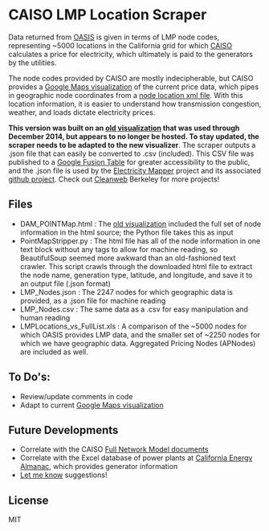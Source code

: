 # CAISO LMP Location Scraper

Data returned from [OASIS] is given in terms of LMP node codes, representing ~5000 locations in the California grid for which [CAISO] calculates a price for electricity, which ultimately is paid to the generators by the utilities.

The node codes provided by CAISO are mostly indecipherable, but CAISO provides a [Google Maps visualization] of the current price data, which pipes in geographic node coordinates from a [node location xml file].  With this location information, it is easier to understand how transmission congestion, weather, and loads dictate electricity prices.

**This version was built on an [old visualization] that was used through December 2014, but appears to no longer be hosted.  To stay updated, the scraper needs to be adapted to the new visualizer**.  The scraper outputs a .json file that can easily be converted to .csv (included).  This CSV file was published to a [Google Fusion Table] for greater accessibility to the public, and the .json file is used by the [Electricity Mapper] project and its associated [github project].  Check out [Cleanweb] Berkeley for more projects!

Files
-----
- DAM_POINTMap.html : The [old visualization] included the full set of node information in the html source; the Python file takes this as input
- PointMapStripper.py : The html file has all of the node information in one text block without any tags to allow for machine reading, so BeautifulSoup seemed more awkward than an old-fashioned text crawler.  This script crawls through the downloaded html file to extract the node name, generation type, latitude, and longitude, and save it to an output file (.json format)
- LMP_Nodes.json : The 2247 nodes for which geographic data is provided, as a .json file for machine reading
- LMP_Nodes.csv : The same data as a .csv for easy manipulation and human reading
- LMPLocations_vs_FullList.xls : A comparison of the ~5000 nodes for which OASIS provides LMP data, and the smaller set of ~2250 nodes for which we have geographic data.  Aggregated Pricing Nodes (APNodes) are included as well.

To Do's:
--------
  - Review/update comments in code
  - Adapt to current [Google Maps visualization] 

Future Developments
------
  - Correlate with the CAISO [Full Network Model documents]
  - Correlate with the Excel database of power plants at [California Energy Almanac], which provides generator information
  - [Let me know] suggestions!


License
----

MIT

[CAISO]:http://www.caiso.com
[OASIS]:http://oasis.caiso.com
[Full Network Model documents]: http://www.caiso.com/market/Pages/NetworkandResourceModeling/Default.aspx
[Google Maps visualization]:http://www.caiso.com/pages/pricemaps.aspx
[node location xml file]:http://wwwmobile.caiso.com/Web.Service.Chart/api/v1/ChartService/GetPriceContourMap
[old visualization]:oasis.caiso.com/mrtu-oasis/lmp/RTM/POINTMap.html
[Google Fusion Table]:https://www.google.com/fusiontables/DataSource?docid=1HKopcS0TQ8UYuNSAqQP6obeMF4rnNXQ3nrSQ40AN
[Electricity Mapper]:http://electricitymapper.appspot.com
[github project]:https://github.com/emunsing/ElectricityMapper
[Cleanweb]:http://cleanweb.berkeley.edu
[let me know]:http://www.twitter.com/EcoMunsing
[California Energy Almanac]:http://www.energyalmanac.ca.gov/powerplants/



